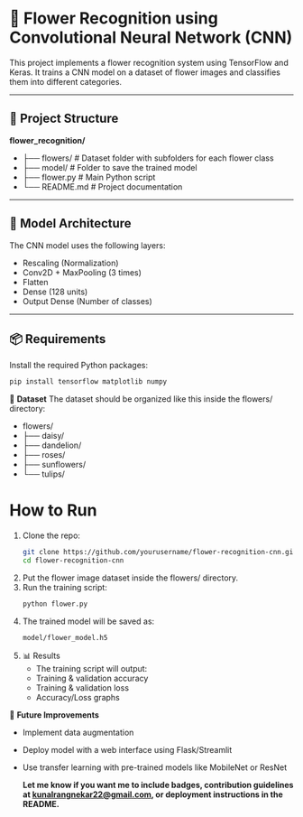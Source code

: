 # 🌸 Flower Recognition using Convolutional Neural Network (CNN)

This project implements a flower recognition system using TensorFlow and Keras. It trains a CNN model on a dataset of flower images and classifies them into different categories.

---

## 📁 Project Structure

**flower_recognition/**
 - ├── flowers/ # Dataset folder with subfolders for each flower class
 - ├── model/ # Folder to save the trained model
 - ├── flower.py # Main Python script
 - └── README.md # Project documentation
   
---

## 🧠 Model Architecture

The CNN model uses the following layers:

- Rescaling (Normalization)
- Conv2D + MaxPooling (3 times)
- Flatten
- Dense (128 units)
- Output Dense (Number of classes)

---

## 📦 Requirements

Install the required Python packages:

```bash
pip install tensorflow matplotlib numpy
```

📂 **Dataset**
The dataset should be organized like this inside the flowers/ directory:
  -  flowers/
  -  ├── daisy/
  -  ├── dandelion/
  -  ├── roses/
  -  ├── sunflowers/
  -  └── tulips/

# How to Run
1. Clone the repo:
   ```bash
   git clone https://github.com/yourusername/flower-recognition-cnn.git
   cd flower-recognition-cnn
   ```
2. Put the flower image dataset inside the flowers/ directory.
3. Run the training script:
   ```bash
   python flower.py
   ```
4. The trained model will be saved as:
      ```bash
   model/flower_model.h5
   ```
5. 📊 Results
   - The training script will output:
   - Training & validation accuracy
   - Training & validation loss
   - Accuracy/Loss graphs

🧠 **Future Improvements**
- Implement data augmentation

- Deploy model with a web interface using Flask/Streamlit

- Use transfer learning with pre-trained models like MobileNet or ResNet

    **Let me know if you want me to include badges, contribution guidelines at kunalrangnekar22@gmail.com, or deployment instructions in the README.**
  


   
   

